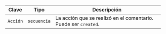 | Clave    | Tipo        | Descripción                                                     |
| -------- | ----------- | --------------------------------------------------------------- |
| `Acción` | `secuencia` | La acción que se realizó en el comentario. Puede ser `created`. |
